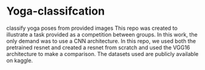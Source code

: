 # Yoga-classifcation
classify yoga poses from provided images
This repo was created to illustrate a task provided as a competition between groups. 
In this work, the only demand was to use a CNN architecture. 
In this repo, we used both the pretrained resnet and created a resnet from scratch and used the VGG16 architecture to make a comparison.
The datasets used are publicly available on kaggle.
